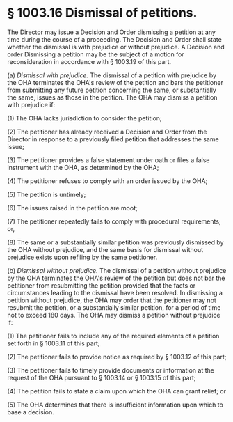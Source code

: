 # § 1003.16   Dismissal of petitions.

The Director may issue a Decision and Order dismissing a petition at any time during the course of a proceeding. The Decision and Order shall state whether the dismissal is with prejudice or without prejudice. A Decision and order Dismissing a petition may be the subject of a motion for reconsideration in accordance with § 1003.19 of this part.


(a) *Dismissal with prejudice.* The dismissal of a petition with prejudice by the OHA terminates the OHA's review of the petition and bars the petitioner from submitting any future petition concerning the same, or substantially the same, issues as those in the petition. The OHA may dismiss a petition with prejudice if:


(1) The OHA lacks jurisdiction to consider the petition;


(2) The petitioner has already received a Decision and Order from the Director in response to a previously filed petition that addresses the same issue;


(3) The petitioner provides a false statement under oath or files a false instrument with the OHA, as determined by the OHA;


(4) The petitioner refuses to comply with an order issued by the OHA;


(5) The petition is untimely;


(6) The issues raised in the petition are moot;


(7) The petitioner repeatedly fails to comply with procedural requirements; or,


(8) The same or a substantially similar petition was previously dismissed by the OHA without prejudice, and the same basis for dismissal without prejudice exists upon refiling by the same petitioner.


(b) *Dismissal without prejudice.* The dismissal of a petition without prejudice by the OHA terminates the OHA's review of the petition but does not bar the petitioner from resubmitting the petition provided that the facts or circumstances leading to the dismissal have been resolved. In dismissing a petition without prejudice, the OHA may order that the petitioner may not resubmit the petition, or a substantially similar petition, for a period of time not to exceed 180 days. The OHA may dismiss a petition without prejudice if:


(1) The petitioner fails to include any of the required elements of a petition set forth in § 1003.11 of this part;


(2) The petitioner fails to provide notice as required by § 1003.12 of this part;


(3) The petitioner fails to timely provide documents or information at the request of the OHA pursuant to § 1003.14 or § 1003.15 of this part;


(4) The petition fails to state a claim upon which the OHA can grant relief; or


(5) The OHA determines that there is insufficient information upon which to base a decision.





